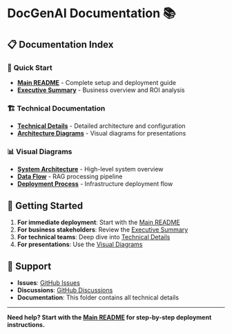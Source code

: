 # DocGenAI Documentation 📚

## 📋 Documentation Index

### 🚀 **Quick Start**
- [**Main README**](../README.md) - Complete setup and deployment guide
- [**Executive Summary**](../EXECUTIVE-SUMMARY.md) - Business overview and ROI analysis

### 🏗️ **Technical Documentation**
- [**Technical Details**](TECHNICAL-DETAILS.md) - Detailed architecture and configuration
- [**Architecture Diagrams**](/) - Visual diagrams for presentations

### 📊 **Visual Diagrams**
- [**System Architecture**](docgenai-architecture.svg) - High-level system overview
- [**Data Flow**](docgenai-dataflow.svg) - RAG processing pipeline
- [**Deployment Process**](docgenai-deployment.svg) - Infrastructure deployment flow

## 🎯 **Getting Started**

1. **For immediate deployment**: Start with the [Main README](../README.md)
2. **For business stakeholders**: Review the [Executive Summary](../EXECUTIVE-SUMMARY.md)
3. **For technical teams**: Deep dive into [Technical Details](TECHNICAL-DETAILS.md)
4. **For presentations**: Use the [Visual Diagrams](#-visual-diagrams)

## 🤝 **Support**

- **Issues**: [GitHub Issues](https://github.com/gitpavleenbali/DocGenAI/issues)
- **Discussions**: [GitHub Discussions](https://github.com/gitpavleenbali/DocGenAI/discussions)
- **Documentation**: This folder contains all technical details

---

**Need help? Start with the [Main README](../README.md) for step-by-step deployment instructions.**